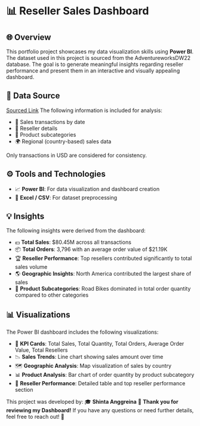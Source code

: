 # 📊 Reseller Sales Dashboard

## 🌐 Overview
This portfolio project showcases my data visualization skills using **Power BI**.  
The dataset used in this project is sourced from the AdventureworksDW22 database.
The goal is to generate meaningful insights regarding reseller performance and present them in an interactive and visually appealing dashboard.  

## 📂 Data Source
[Sourced Link](https://learn.microsoft.com/en-us/sql/samples/adventureworks-install-configure?view=sql-server-ver17&tabs=ssms)
The following information is included for analysis:
- 📅 Sales transactions by date
- 🏬 Reseller details
- 🛒 Product subcategories
- 🌍 Regional (country-based) sales data  

Only transactions in USD are considered for consistency.  

## ⚙️ Tools and Technologies
- 📈 **Power BI**: For data visualization and dashboard creation  
- 📑 **Excel / CSV**: For dataset preprocessing  

## 💡 Insights
The following insights were derived from the dashboard:  
- 💵 **Total Sales**: $80.45M across all transactions  
- 📦 **Total Orders**: 3,796 with an average order value of $21.19K  
- 🏆 **Reseller Performance**: Top resellers contributed significantly to total sales volume  
- 🌎 **Geographic Insights**: North America contributed the largest share of sales  
- 🚴 **Product Subcategories**: Road Bikes dominated in total order quantity compared to other categories  

## 📊 Visualizations
The Power BI dashboard includes the following visualizations:  
- 🧾 **KPI Cards**: Total Sales, Total Quantity, Total Orders, Average Order Value, Total Resellers  
- 📉 **Sales Trends**: Line chart showing sales amount over time  
- 🗺️ **Geographic Analysis**: Map visualization of sales by country  
- 📊 **Product Analysis**: Bar chart of order quantity by product subcategory  
- 👥 **Reseller Performance**: Detailed table and top reseller performance section  

This project was developed by:
🎓 **Shinta Anggreina**
📩 **Thank you for reviewing my Dashboard!** If you have any questions or need further details, feel free to reach out! 🚀
